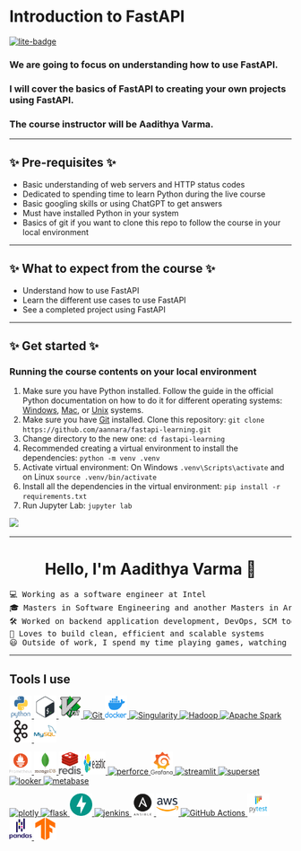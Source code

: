 # Introduction to FastAPI

[![lite-badge](https://jupyterlite.rtfd.io/en/latest/_static/badge.svg)](https://aannara.github.io/fastapi-learning)

### We are going to focus on understanding how to use FastAPI.

### I will cover the basics of FastAPI to creating your own projects using FastAPI.

### The course instructor will be **Aadithya Varma**.

<hr />

## ✨ Pre-requisites ✨

- Basic understanding of web servers and HTTP status codes
- Dedicated to spending time to learn Python during the live course
- Basic googling skills or using ChatGPT to get answers
- Must have installed Python in your system
- Basics of git if you want to clone this repo to follow the course in your local environment

<hr />

## ✨ What to expect from the course ✨

- Understand how to use FastAPI
- Learn the different use cases to use FastAPI
- See a completed project using FastAPI

<hr />

## ✨ Get started ✨

### Running the course contents on your local environment

1. Make sure you have Python installed. Follow the guide in the official Python documentation on how to do it for different operating systems: [Windows](https://docs.python.org/3/using/windows.html#installation-steps), [Mac](https://docs.python.org/3/using/mac.html#getting-and-installing-macpython), or [Unix](https://docs.python.org/3/using/unix.html#getting-and-installing-the-latest-version-of-python) systems.
2. Make sure you have [Git](https://git-scm.com/downloads) installed. Clone this repository: `git clone https://github.com/aannara/fastapi-learning.git`
3. Change directory to the new one: `cd fastapi-learning`
4. Recommended creating a virtual environment to install the dependencies: `python -m venv .venv`
5. Activate virtual environment: On Windows `.venv\Scripts\activate` and on Linux `source .venv/bin/activate`
6. Install all the dependencies in the virtual environment: `pip install -r requirements.txt`
7. Run Jupyter Lab: `jupyter lab`

<img src="./static/jupyter-lab.gif" width="700">

<hr />

<h1 align="center"> Hello, I'm Aadithya Varma 👋</h1>

<pre>
💻 Working as a software engineer at Intel
🎓 Masters in Software Engineering and another Masters in Artificial Intelligence and Machine Learning
🛠️ Worked on backend application development, DevOps, SCM tools and BigData analysis
🌟 Loves to build clean, efficient and scalable systems
😃 Outside of work, I spend my time playing games, watching anime and TV shows
</pre>

<hr />

<h2 align="left">Tools I use</h2>
<p align="left">
<a href="https://www.python.org" target="_blank" rel="noreferrer"> <img src="https://raw.githubusercontent.com/devicons/devicon/master/icons/python/python-original-wordmark.svg" alt="Python" width="40" height="40"/>
<a href="https://www.gnu.org/software/bash/" target="_blank" rel="noreferrer"> <img src="https://raw.githubusercontent.com/devicons/devicon/master/icons/bash/bash-original.svg" alt="Bash" width="40" height="40"/> </a>
<a href="https://www.vim.org/" target="_blank" rel="noreferrer"> <img src="https://raw.githubusercontent.com/devicons/devicon/master/icons/vim/vim-original.svg" alt="vim" width="40" height="40"/> </a>
<a href="https://git-scm.com/" target="_blank" rel="noreferrer"> <img src="https://www.vectorlogo.zone/logos/git-scm/git-scm-icon.svg" alt="Git" width="40" height="40"/> </a>
<a href="https://www.docker.com/" target="_blank" rel="noreferrer"> <img src="https://raw.githubusercontent.com/cncf/landscape/master/hosted_logos/docker-member.svg" alt="Docker" width="40" height="40"/> </a>
<a href="https://docs.sylabs.io/guides/latest/user-guide/" target="_blank" rel="noreferrer"> <img src="https://raw.githubusercontent.com/sylabs/singularity/b8491424ee2d4c907c4b0817ef2eda4f95c90548/docs/logos/singularity_v3.svg" alt="Singularity" width="40" height="40"/> </a>
<a href="https://hadoop.apache.org/" target="_blank" rel="noreferrer"> <img src="https://www.vectorlogo.zone/logos/apache_hadoop/apache_hadoop-ar21.svg" alt="Hadoop" width="40" height="40"/> </a>
<a href="https://spark.apache.org/" target="_blank" rel="noreferrer"> <img src="https://www.vectorlogo.zone/logos/apache_spark/apache_spark-ar21.svg" alt="Apache Spark" width="40" height="40"/> </a>
<a href="https://kafka.apache.org/" target="_blank" rel="noreferrer"> <img src="https://raw.githubusercontent.com/devicons/devicon/master/icons/apachekafka/apachekafka-original.svg" alt="Apache Kafka" width="40" height="40"/> </a>
<a href="https://www.mysql.com/" target="_blank" rel="noreferrer"> <img src="https://raw.githubusercontent.com/devicons/devicon/master/icons/mysql/mysql-original-wordmark.svg" alt="mysql" width="40" height="40"/> </a>
</p>
<p align="left">
<a href="https://prometheus.io/" target="_blank" rel="noreferrer"> <img src="https://raw.githubusercontent.com/devicons/devicon/master/icons/prometheus/prometheus-original-wordmark.svg" alt="prometheus" width="40" height="40"/> </a>
<a href="https://www.mongodb.com/" target="_blank" rel="noreferrer"> <img src="https://raw.githubusercontent.com/devicons/devicon/master/icons/mongodb/mongodb-original-wordmark.svg" alt="mongodb" width="40" height="40"/> </a>
<a href="https://redis.io/" target="_blank" rel="noreferrer"> <img src="https://raw.githubusercontent.com/devicons/devicon/master/icons/redis/redis-original-wordmark.svg" alt="redis" width="40" height="40"/> </a>
<a href="https://www.elastic.co/" target="_blank" rel="noreferrer"> <img src="https://raw.githubusercontent.com/cncf/landscape/master/hosted_logos/elastic-member.svg" alt="elastic" width="40" height="40"/> </a>
<a href="https://www.perforce.com/" target="_blank" rel="noreferrer"> <img src="https://www.vectorlogo.zone/logos/perforce/perforce-ar21.svg" alt="perforce" width="40" height="40"/> </a>
<a href="https://grafana.com/" target="_blank" rel="noreferrer"> <img src="https://raw.githubusercontent.com/devicons/devicon/master/icons/grafana/grafana-original-wordmark.svg" alt="grafana" width="40" height="40"/> </a>
<a href="https://streamlit.io/" target="_blank" rel="noreferrer"> <img src="https://streamlit.io/images/brand/streamlit-logo-primary-colormark-darktext.svg" alt="streamlit" width="40" height="40"/> </a>
<a href="https://superset.apache.org/" target="_blank" rel="noreferrer"> <img src="https://www.apache.org/logos/res/superset/superset-2.png" alt="superset" width="40" height="40"/> </a>
<a href="https://cloud.google.com/looker" target="_blank" rel="noreferrer"> <img src="https://images.ctfassets.net/qeopvtiy4eew/5d7ZhffO1g9JpFKSXT06kB/629978a1f48ed4bd953d13401d13182a/looker-logo_200x200_square.svg" alt="looker" width="40" height="40"/> </a>
<a href="https://www.metabase.com/" target="_blank" rel="noreferrer"> <img src="https://www.vectorlogo.zone/logos/metabase/metabase-icon.svg" alt="metabase" width="40" height="40"/> </a>
</p>
<p align="left">
<a href="https://plotly.com/graphing-libraries/" target="_blank" rel="noreferrer"> <img src="https://www.vectorlogo.zone/logos/plot_ly/plot_ly-official.svg" alt="plotly" width="40" height="40"/> </a>
<a href="https://flask.palletsprojects.com/" target="_blank" rel="noreferrer"> <img src="https://www.vectorlogo.zone/logos/pocoo_flask/pocoo_flask-icon.svg" alt="flask" width="40" height="40"/> </a>
<a href="https://fastapi.tiangolo.com/" target="_blank" rel="noreferrer"> <img src="https://raw.githubusercontent.com/devicons/devicon/master/icons/fastapi/fastapi-original.svg" alt="FastAPI" width="40" height="40"/> </a>
<a href="https://www.jenkins.io" target="_blank" rel="noreferrer"> <img src="https://www.vectorlogo.zone/logos/jenkins/jenkins-icon.svg" alt="jenkins" width="40" height="40"/> </a>
<a href="https://www.ansible.com/" target="_blank" rel="noreferrer"> <img src="https://raw.githubusercontent.com/devicons/devicon/master/icons/ansible/ansible-original-wordmark.svg" alt="ansible" width="40" height="40"/> </a>
<a href="https://aws.amazon.com/" target="_blank" rel="noreferrer"> <img src="https://raw.githubusercontent.com/devicons/devicon/master/icons/amazonwebservices/amazonwebservices-original-wordmark.svg" alt="aws" width="40" height="40"/> </a>
<a href="https://github.com/features/actions" target="_blank" rel="noreferrer"> <img src="https://github.githubassets.com/images/modules/site/features/actions-icon-actions.svg" alt="GitHub Actions" width="40" height="40"/> </a>
<a href="https://docs.pytest.org/en/latest/" target="_blank" rel="noreferrer"> <img src="https://raw.githubusercontent.com/devicons/devicon/master/icons/pytest/pytest-original-wordmark.svg" alt="pytest" width="40" height="40"/> </a>
<a href="https://pandas.pydata.org/" target="_blank" rel="noreferrer"> <img src="https://raw.githubusercontent.com/devicons/devicon/master/icons/pandas/pandas-original-wordmark.svg" alt="pandas" width="40" height="40"/> </a>
<a href="https://www.tensorflow.org/" target="_blank" rel="noreferrer"> <img src="https://raw.githubusercontent.com/devicons/devicon/master/icons/tensorflow/tensorflow-original.svg" alt="tensorflow" width="40" height="40"/> </a>
</p>
